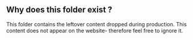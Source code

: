 ## Why does this folder exist ? 

This folder contains the leftover content dropped during production. This content does not appear on the website- therefore feel free to ignore it.